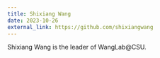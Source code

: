 ```yaml
---
title: Shixiang Wang
date: 2023-10-26
external_link: https://github.com/shixiangwang
---
```


Shixiang Wang is the leader of WangLab@CSU.

<!--more-->
